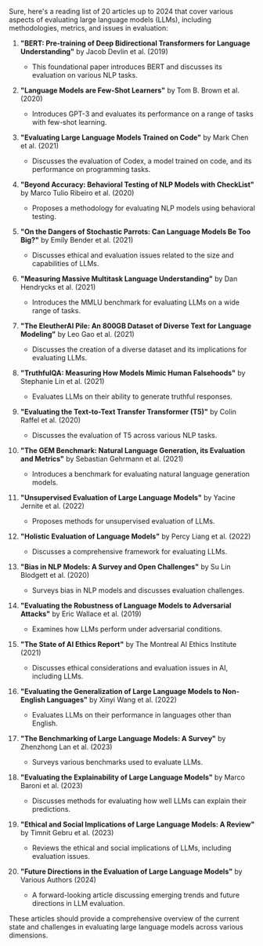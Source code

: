 Sure, here's a reading list of 20 articles up to 2024 that cover various aspects of evaluating large language models (LLMs), including methodologies, metrics, and issues in evaluation:

1. **"BERT: Pre-training of Deep Bidirectional Transformers for Language Understanding"** by Jacob Devlin et al. (2019)
   - This foundational paper introduces BERT and discusses its evaluation on various NLP tasks.

2. **"Language Models are Few-Shot Learners"** by Tom B. Brown et al. (2020)
   - Introduces GPT-3 and evaluates its performance on a range of tasks with few-shot learning.

3. **"Evaluating Large Language Models Trained on Code"** by Mark Chen et al. (2021)
   - Discusses the evaluation of Codex, a model trained on code, and its performance on programming tasks.

4. **"Beyond Accuracy: Behavioral Testing of NLP Models with CheckList"** by Marco Tulio Ribeiro et al. (2020)
   - Proposes a methodology for evaluating NLP models using behavioral testing.

5. **"On the Dangers of Stochastic Parrots: Can Language Models Be Too Big?"** by Emily Bender et al. (2021)
   - Discusses ethical and evaluation issues related to the size and capabilities of LLMs.

6. **"Measuring Massive Multitask Language Understanding"** by Dan Hendrycks et al. (2021)
   - Introduces the MMLU benchmark for evaluating LLMs on a wide range of tasks.

7. **"The EleutherAI Pile: An 800GB Dataset of Diverse Text for Language Modeling"** by Leo Gao et al. (2021)
   - Discusses the creation of a diverse dataset and its implications for evaluating LLMs.

8. **"TruthfulQA: Measuring How Models Mimic Human Falsehoods"** by Stephanie Lin et al. (2021)
   - Evaluates LLMs on their ability to generate truthful responses.

9. **"Evaluating the Text-to-Text Transfer Transformer (T5)"** by Colin Raffel et al. (2020)
   - Discusses the evaluation of T5 across various NLP tasks.

10. **"The GEM Benchmark: Natural Language Generation, its Evaluation and Metrics"** by Sebastian Gehrmann et al. (2021)
    - Introduces a benchmark for evaluating natural language generation models.

11. **"Unsupervised Evaluation of Large Language Models"** by Yacine Jernite et al. (2022)
    - Proposes methods for unsupervised evaluation of LLMs.

12. **"Holistic Evaluation of Language Models"** by Percy Liang et al. (2022)
    - Discusses a comprehensive framework for evaluating LLMs.

13. **"Bias in NLP Models: A Survey and Open Challenges"** by Su Lin Blodgett et al. (2020)
    - Surveys bias in NLP models and discusses evaluation challenges.

14. **"Evaluating the Robustness of Language Models to Adversarial Attacks"** by Eric Wallace et al. (2019)
    - Examines how LLMs perform under adversarial conditions.

15. **"The State of AI Ethics Report"** by The Montreal AI Ethics Institute (2021)
    - Discusses ethical considerations and evaluation issues in AI, including LLMs.

16. **"Evaluating the Generalization of Large Language Models to Non-English Languages"** by Xinyi Wang et al. (2022)
    - Evaluates LLMs on their performance in languages other than English.

17. **"The Benchmarking of Large Language Models: A Survey"** by Zhenzhong Lan et al. (2023)
    - Surveys various benchmarks used to evaluate LLMs.

18. **"Evaluating the Explainability of Large Language Models"** by Marco Baroni et al. (2023)
    - Discusses methods for evaluating how well LLMs can explain their predictions.

19. **"Ethical and Social Implications of Large Language Models: A Review"** by Timnit Gebru et al. (2023)
    - Reviews the ethical and social implications of LLMs, including evaluation issues.

20. **"Future Directions in the Evaluation of Large Language Models"** by Various Authors (2024)
    - A forward-looking article discussing emerging trends and future directions in LLM evaluation.

These articles should provide a comprehensive overview of the current state and challenges in evaluating large language models across various dimensions.